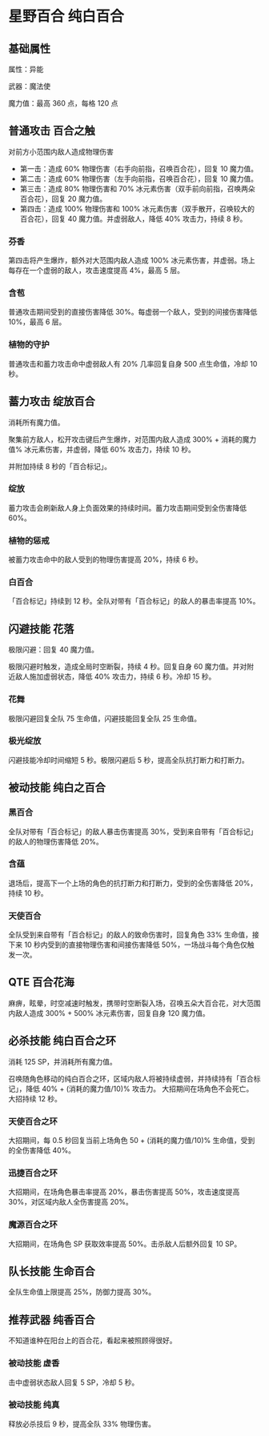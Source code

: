 # 星野百合 纯白百合

## 基础属性

属性：异能

武器：魔法使

魔力值：最高 360 点，每格 120 点

## 普通攻击 百合之触

对前方小范围内敌人造成物理伤害

* 第一击：造成 60% 物理伤害（右手向前指，召唤百合花），回复 10 魔力值。
* 第二击：造成 60% 物理伤害（左手向前指，召唤百合花），回复 10 魔力值。
* 第三击：造成 80% 物理伤害和 70% 冰元素伤害（双手前向前指，召唤两朵百合花），回复 20 魔力值。
* 第四击：造成 100% 物理伤害和 100% 冰元素伤害（双手散开，召唤较大的百合花），回复 40 魔力值。并虚弱敌人，降低 40% 攻击力，持续 8 秒。

### 芬香

第四击将产生爆炸，额外对大范围内敌人造成 100% 冰元素伤害，并虚弱。场上每存在一个虚弱的敌人，攻击速度提高 4%，最高 5 层。

### 含苞

普通攻击期间受到的直接伤害降低 30%。每虚弱一个敌人，受到的间接伤害降低 10%，最高 6 层。

### 植物的守护

普通攻击和蓄力攻击命中虚弱敌人有 20% 几率回复自身 500 点生命值，冷却 10 秒。

## 蓄力攻击 绽放百合

消耗所有魔力值。

聚集前方敌人，松开攻击键后产生爆炸，对范围内敌人造成 300% + 消耗的魔力值% 冰元素伤害，并虚弱，降低 60% 攻击力，持续 10 秒。

并附加持续 8 秒的「百合标记」。

### 绽放

蓄力攻击会刷新敌人身上负面效果的持续时间。蓄力攻击期间受到全伤害降低 60%。

### 植物的惩戒

被蓄力攻击命中的敌人受到的物理伤害提高 20%，持续 6 秒。

### 白百合

「百合标记」持续到 12 秒。全队对带有「百合标记」的敌人的暴击率提高 10%。

## 闪避技能 花落

极限闪避：回复 40 魔力值。

极限闪避时触发，造成全局时空断裂，持续 4 秒。回复自身 60 魔力值。并对附近敌人施加虚弱状态，降低 40% 攻击力，持续 6 秒。冷却 15 秒。

### 花舞

极限闪避回复全队 75 生命值，闪避技能回复全队 25 生命值。

### 极光绽放

闪避技能冷却时间缩短 5 秒。极限闪避后 5 秒，提高全队抗打断力和打断力。

## 被动技能 纯白之百合

### 黑百合

全队对带有「百合标记」的敌人暴击伤害提高 30%，受到来自带有「百合标记」的敌人的物理伤害降低 20%。

### 含蕴

退场后，提高下一个上场的角色的抗打断力和打断力，受到的全伤害降低 20%，持续 10 秒。

### 天使百合

全队受到来自带有「百合标记」的敌人的致命伤害时，回复角色 33% 生命值，接下来 10 秒内受到的直接物理伤害和间接伤害降低 50%，一场战斗每个角色仅触发一次。

## QTE 百合花海

麻痹，眩晕，时空减速时触发，携带时空断裂入场，召唤五朵大百合花，对大范围内敌人造成 300% + 500% 冰元素伤害，回复自身 120 魔力值。

## 必杀技能 纯白百合之环

消耗 125 SP，并消耗所有魔力值。

召唤随角色移动的纯白百合之环，区域内敌人将被持续虚弱，并持续持有「百合标记」，降低 40% + (消耗的魔力值/10)% 攻击力。
大招期间在场角色不会死亡。
大招持续 12 秒。

### 天使百合之环

大招期间，每 0.5 秒回复当前上场角色 50 + (消耗的魔力值/10)% 生命值，受到的全伤害降低 40%。

### 迅捷百合之环

大招期间，在场角色暴击率提高 20%，暴击伤害提高 50%，攻击速度提高 30%，对区域内敌人全伤害提高 20%。

### 魔源百合之环

大招期间，在场角色 SP 获取效率提高 50%。击杀敌人后额外回复 10 SP。

## 队长技能 生命百合

全队生命值上限提高 25%，防御力提高 30%。

## 推荐武器 纯香百合

不知道谁种在阳台上的百合花，看起来被照顾得很好。

### 被动技能 虚香

击中虚弱状态敌人回复 5 SP，冷却 5 秒。

### 被动技能 纯真

释放必杀技后 9 秒，提高全队 33% 物理伤害。
